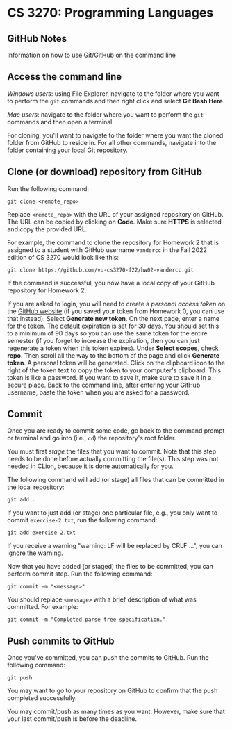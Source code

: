 # CS 3270: Programming Languages

## GitHub Notes

Information on how to use Git/GitHub on the command line

## Access the command line

*Windows users*: using File Explorer, navigate to the folder where you want to perform the `git` commands and then right click and select **Git Bash Here**.

*Mac users*: navigate to the folder where you want to perform the `git` commands and then open a terminal.

For cloning, you'll want to navigate to the folder where you want the cloned folder from GitHub to reside in. For all other commands, navigate into the folder containing your local Git repository.

## Clone (or download) repository from GitHub

Run the following command:

```
git clone <remote_repo>
```

Replace `<remote_repo>` with the URL of your assigned repository on GitHub. The URL can be copied by clicking on **Code**. Make sure **HTTPS** is selected and copy the provided URL.

For example, the command to clone the repository for Homework 2 that is assigned to a student with GitHub username `vandercc` in the Fall 2022 edition of CS 3270 would look like this:

```
git clone https://github.com/vu-cs3270-f22/hw02-vandercc.git
```

If the command is successful, you now have a local copy of your GitHub repository for Homework 2.

If you are asked to login, you will need to create a *personal access token* on the [GitHub website](https://github.com/settings/tokens) (if you saved your token from Homework 0, you can use that instead). Select **Generate new token**. On the next page, enter a name for the token. The default expiration is set for 30 days. You should set this to a minimum of 90 days so you can use the same token for the entire semester (if you forget to increase the expiration, then you can just regenerate a token when this token expires). Under **Select scopes**, check **repo**. Then scroll all the way to the bottom of the page and click **Generate token**. A personal token will be generated. Click on the clipboard icon to the right of the token text to copy the token to your computer's clipboard. This token is like a password. If you want to save it, make sure to save it in a secure place. Back to the command line, after entering your GitHub username, paste the token when you are asked for a password.

## Commit

Once you are ready to commit some code, go back to the command prompt or terminal and go into (i.e., `cd`) the repository's root folder.

You must first *stage* the files that you want to commit. Note that this step needs to be done before actually committing the file(s). This step was not needed in CLion, because it is done automatically for you.

The following command will add (or stage) all files that can be committed in the local repository:

```
git add .
```

If you want to just add (or stage) one particular file, e.g., you only want to commit `exercise-2.txt`, run the following command:

```
git add exercise-2.txt
```

If you receive a warning "warning: LF will be replaced by CRLF ...", you can ignore the warning.

Now that you have added (or staged) the files to be committed, you can perform commit step. Run the following command:

```
git commit -m "<message>"
```

You should replace `<message>` with a brief description of what was committed. For example:

```
git commit -m "Completed parse tree specification."
```

## Push commits to GitHub

Once you've committed, you can push the commits to GitHub. Run the following command:

```
git push
```

You may want to go to your repository on GitHub to confirm that the push completed successfully.

You may commit/push as many times as you want. However, make sure that your last commit/push is before the deadline.